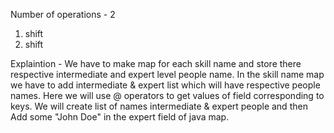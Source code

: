 Number of operations - 2
1. shift
2. shift

Explaintion -
We have to make map for each skill name and store there respective intermediate and expert level people name.
In the skill name map we have to add intermediate & expert list which will have respective people names.
Here we will use @ operators to get values of field corresponding to keys.
We will create list of names intermediate & expert people and then
Add some "John Doe" in the expert field of java map.